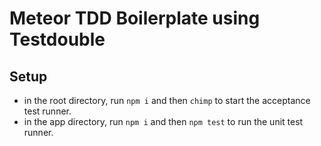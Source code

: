 # Meteor TDD Boilerplate using Testdouble

## Setup
- in the root directory, run ```npm i``` and then ```chimp``` to start the acceptance test runner.
- in the app directory, run ```npm i``` and then ```npm test``` to run the unit test runner.
